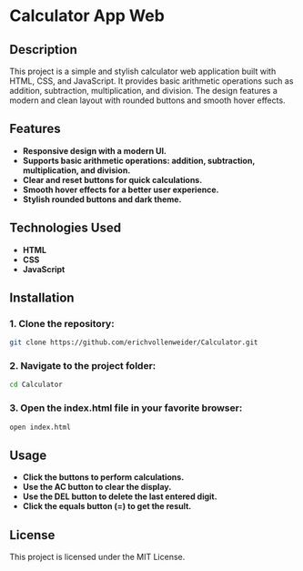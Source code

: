 # **Calculator App Web**

## **Description**

This project is a simple and stylish calculator web application built with HTML, CSS, and JavaScript. It provides basic arithmetic operations such as addition, subtraction, multiplication, and division. The design features a modern and clean layout with rounded buttons and smooth hover effects.

## **Features**

- **Responsive design with a modern UI.**
- **Supports basic arithmetic operations: addition, subtraction, multiplication, and division.**
- **Clear and reset buttons for quick calculations.**
- **Smooth hover effects for a better user experience.**
- **Stylish rounded buttons and dark theme.**

## **Technologies Used**

- **HTML**
- **CSS**
- **JavaScript**

## **Installation**

### 1. Clone the repository:
```bash
git clone https://github.com/erichvollenweider/Calculator.git
```

### 2. Navigate to the project folder:
```bash
cd Calculator
```

### 3. Open the index.html file in your favorite browser:
```bash
open index.html
```

## **Usage**

- **Click the buttons to perform calculations.**
- **Use the AC button to clear the display.**
- **Use the DEL button to delete the last entered digit.**
- **Click the equals button (=) to get the result.**

## **License**

This project is licensed under the MIT License.
